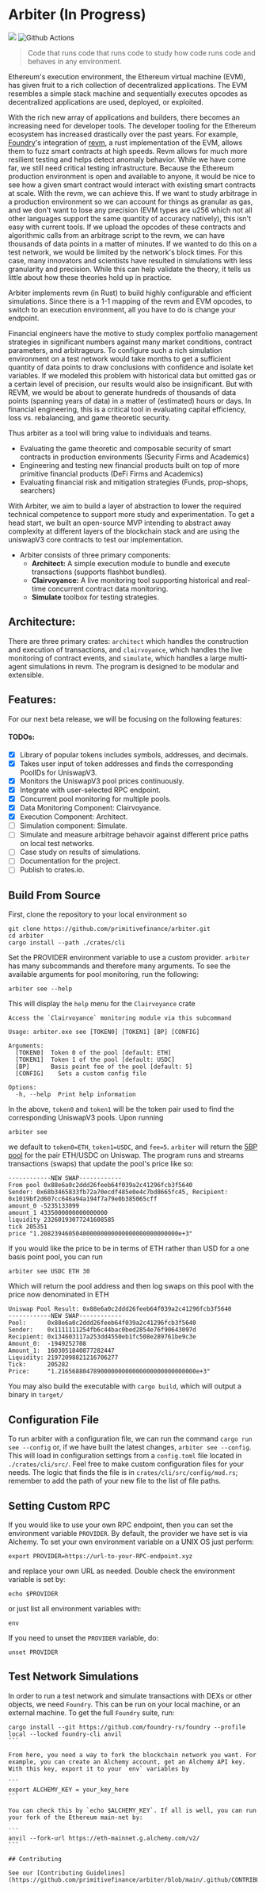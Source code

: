 # Arbiter (In Progress)

![](https://visitor-badge.laobi.icu/badge?page_id=arbiter)
![Github Actions](https://github.com/primitivefinance/arbiter/workflows/Rust/badge.svg)

> Code that runs code that runs code to study how code runs code and behaves in any environment.

Ethereum's execution environment, the Ethereum virtual machine (EVM), has given fruit to a rich collection of decentralized applications. The EVM resembles a simple stack machine and sequentially executes opcodes as decentralized applications are used, deployed, or exploited.

With the rich new array of applications and builders, there becomes an increasing need for developer tools. The developer tooling for the Ethereum ecosystem has increased drastically over the past years. For example, [Foundry](https://github.com/foundry-rs/foundry)'s integration of [revm](https://github.com/bluealloy/revm), a rust implementation of the EVM, allows them to fuzz smart contracts at high speeds. Revm allows for much more resilient testing and helps detect anomaly behavior. While we have come far, we still need critical testing infrastructure. Because the Ethereum production environment is open and available to anyone, it would be nice to see how a given smart contract would interact with existing smart contracts at scale. With the revm, we can achieve this. If we want to study arbitrage in a production environment so we can account for things as granular as gas, and we don't want to lose any precision (EVM types are u256 which not all other languages support the same quantity of accuracy natively), this isn't easy with current tools. If we upload the opcodes of these contracts and algorithmic calls from an arbitrage script to the revm, we can have thousands of data points in a matter of minutes. If we wanted to do this on a test network, we would be limited by the network's block times. For this case, many innovators and scientists have resulted in simulations with less granularity and precision. While this can help validate the theory, it tells us little about how these theories hold up in practice.


Arbiter implements revm (in Rust) to build highly configurable and efficient simulations. Since there is a 1-1 mapping of the revm and EVM opcodes, to switch to an execution environment, all you have to do is change your endpoint.

Financial engineers have the motive to study complex portfolio management strategies in significant numbers against many market conditions, contract parameters, and arbitrageurs. To configure such a rich simulation environment on a test network would take months to get a sufficient quantity of data points to draw conclusions with confidence and isolate ket variables. If we modeled this problem with historical data but omitted gas or a certain level of precision, our results would also be insignificant. But with REVM, we would be about to generate hundreds of thousands of data points (spanning years of data) in a matter of (estimated) hours or days. In financial engineering, this is a critical tool in evaluating capital efficiency, loss vs. rebalancing, and game theoretic security.

Thus arbiter as a tool will bring value to individuals and teams.

- Evaluating the game theoretic and composable security of smart contracts in production environments (Security Firms and Academics)
- Engineering and testing new financial products built on top of more primitive financial products (DeFi Firms and Academics)
- Evaluating financial risk and mitigation strategies (Funds, prop-shops, searchers)

With Arbiter, we aim to build a layer of abstraction to lower the required technical competence to support more study and experimentation. To get a head start, we built an open-source MVP intending to abstract away complexity at different layers of the blockchain stack and are using the uniswapV3 core contracts to test our implementation.

- Arbiter consists of three primary components:
    - **Architect:** A simple execution module to bundle and execute transactions (supports flashbot bundles).
    - **Clairvoyance:** A live monitoring tool supporting historical and real-time concurrent contract data monitoring.
    - **Simulate** toolbox for testing strategies.


## Architecture:

There are three primary crates: `architect` which handles the construction and execution of transactions, and `clairvoyance`, which handles the live monitoring of contract events, and `simulate`, which handles a large multi-agent simulations in revm. The program is designed to be modular and extensible.

## Features:

For our next beta release, we will be focusing on the following features:

#### TODOs:

- [x] Library of popular tokens includes symbols, addresses, and decimals.
- [x] Takes user input of token addresses and finds the corresponding PoolIDs for UniswapV3.
- [x] Monitors the UniswapV3 pool prices continuously.
- [x] Integrate with user-selected RPC endpoint.
- [x] Concurrent pool monitoring for multiple pools.
- [x] Data Monitoring Component: Clairvoyance.
- [x] Execution Component: Architect.
- [ ] Simulation component: Simulate.
- [ ] Simulate and measure arbitrage behavoir against different price paths on local test networks.
- [ ] Case study on results of simulations.
- [ ] Documentation for the project.
- [ ] Publish to crates.io.

## Build From Source

First, clone the repository to your local environment so

```
git clone https://github.com/primitivefinance/arbiter.git
cd arbiter
cargo install --path ./crates/cli
```

Set the PROVIDER environment variable to use a custom provider.
`arbiter` has many subcommands and therefore many arguments. To see the available arguments for pool monitoring, run the following:

```
arbiter see --help
```

This will display the `help` menu for the `Clairvoyance` crate

```console
Access the `Clairvoyance` monitoring module via this subcommand

Usage: arbiter.exe see [TOKEN0] [TOKEN1] [BP] [CONFIG]

Arguments:
  [TOKEN0]  Token 0 of the pool [default: ETH]
  [TOKEN1]  Token 1 of the pool [default: USDC]
  [BP]      Basis point fee of the pool [default: 5]
  [CONFIG]    Sets a custom config file

Options:
  -h, --help  Print help information
```

In the above, `token0` and `token1` will be the token pair used to find the corresponding UniswapV3 pools. Upon running

```
arbiter see
```

we default to `token0=ETH`, `token1=USDC`, and `fee=5`. `arbiter` will return the [5BP pool](https://info.uniswap.org/#/pools/0x88e6a0c2ddd26feeb64f039a2c41296fcb3f5640) for the pair ETH/USDC on Uniswap. The program runs and streams transactions (swaps) that update the pool's price like so:

```console
------------NEW SWAP------------
From pool 0x88e6a0c2ddd26feeb64f039a2c41296fcb3f5640
Sender: 0x68b3465833fb72a70ecdf485e0e4c7bd8665fc45, Recipient: 0x1019bf2d607cc646a94a194f7a79e0b385065cff
amount_0 -5235133099
amount_1 4335000000000000000
liquidity 23260193077241608585
tick 205351
price "1.208239460504000000000000000000000000000e+3"
```

If you would like the price to be in terms of ETH rather than USD for a one basis point pool, you can run

```
arbiter see USDC ETH 30
```

Which will return the pool address and then log swaps on this pool with the price now denominated in ETH

```console
Uniswap Pool Result: 0x88e6a0c2ddd26feeb64f039a2c41296fcb3f5640
------------NEW SWAP------------
Pool:      0x88e6a0c2ddd26feeb64f039a2c41296fcb3f5640
Sender:    0x1111111254fb6c44bac0bed2854e76f90643097d
Recipient: 0x134603117a253dd4550eb1fc508e289761be9c3e
Amount_0:  -1949252708
Amount_1:  1603051840877282447
Liquidity: 21972098821216706277
Tick:      205282
Price:     "1.216568804789000000000000000000000000000e+3"
```

You may also build the executable with `cargo build`, which will output a binary in `target/`

## Configuration File

To run arbiter with a configuration file, we can run the command `cargo run see --config` or, if we have built the latest changes, `arbiter see --config`. This will load in configuration settings from a `config.toml` file located in `./crates/cli/src/`. Feel free to make custom configuration files for your needs. The logic that finds the file is in `crates/cli/src/config/mod.rs`; remember to add the path of your new file to the list of file paths.

## Setting Custom RPC

If you would like to use your own RPC endpoint, then you can set the environment variable `PROVIDER`. By default, the provider we have set is via Alchemy. To set your own environment variable on a UNIX OS just perform:

```
export PROVIDER=https://url-to-your-RPC-endpoint.xyz
```

and replace your own URL as needed. Double check the environment variable is set by:

```
echo $PROVIDER
```

or just list all environment variables with:

```
env
```

If you need to unset the `PROVIDER` variable, do:

```
unset PROVIDER
```

## Test Network Simulations

In order to run a test network and simulate transactions with DEXs or other objects, we need `Foundry`. This can be run on your local machine, or an external machine. To get the full `Foundry` suite, run:

````
cargo install --git https://github.com/foundry-rs/foundry --profile local --locked foundry-cli anvil
```

From here, you need a way to fork the blockchain network you want. For example, you can create an Alchemy account, get an Alchemy API key. With this key, export it to your `env` variables by

```
export ALCHEMY_KEY = your_key_here
```

You can check this by `echo $ALCHEMY_KEY`. If all is well, you can run your fork of the Ethereum main-net by:

```
anvil --fork-url https://eth-mainnet.g.alchemy.com/v2/
```

## Contributing

See our [Contributing Guidelines](https://github.com/primitivefinance/arbiter/blob/main/.github/CONTRIBUTING.md)
